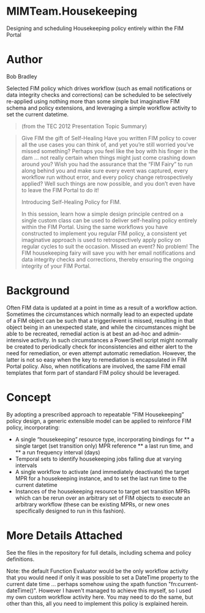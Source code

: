 # MIMTeam.Housekeeping
Designing and scheduling Housekeeping policy entirely within the FIM Portal

# Author
Bob Bradley

Selected FIM policy which drives workflow (such as email notifications or data integrity checks and corrections) can be scheduled to be selectively re-applied using nothing more than some simple but imaginative FIM schema and policy extensions, and leveraging a simple workflow activity to set the current datetime.

> (from the TEC 2012 Presentation Topic Summary)

> Give FIM the gift of Self-Healing
> Have you written FIM policy to cover all the use cases you can think of, and yet you’re still worried you’ve missed something?  Perhaps you feel like the boy with his finger in the dam … not really certain when things might just come crashing down around you?  Wish you had the assurance that the “FIM Fairy” to run along behind you and make sure every event was captured, every workflow run without error, and every policy change retrospectively applied?  Well such things are now possible, and you don’t even have to leave the FIM Portal to do it!
> 
> Introducing Self-Healing Policy for FIM.
> 
> In this session, learn how a simple design principle centred on a single custom class can be used to deliver self-healing policy entirely within the FIM Portal.  Using the same workflows you have constructed to implement you regular FIM policy, a consistent yet imaginative approach is used to retrospectively apply policy on regular cycles to suit the occasion.  Missed an event?  No problem!  The FIM housekeeping fairy will save you with her email notifications and data integrity checks and corrections, thereby ensuring the ongoing integrity of your FIM Portal.

# Background
Often FIM data is updated at a point in time as a result of a workflow action.  Sometimes the circumstances which normally lead to an expected update of a FIM object can be such that a trigger/event is missed, resulting in that object being in an unexpected state, and while the circumstances might be able to be recreated, remedial action is at best an ad-hoc and admin-intensive activity.  In such circumstances a PowerShell script might normally be created to periodically check for inconsistencies and either alert to the need for remediation, or even attempt automatic remediation.  However, the latter is not so easy when the key to remediation is encapsulated in FIM Portal policy.  Also, when notifications are involved, the same FIM email templates that form part of standard FIM policy should be leveraged.

# Concept
By adopting a prescribed approach to repeatable “FIM Housekeeping” policy design, a generic extensible model can be applied to reinforce FIM policy, incorporating:

* A single “housekeeping” resource type, incorporating bindings for
** a single target (set transition only) MPR reference
** a last run time, and
** a run frequency interval (days)
* Temporal sets to identify housekeeping jobs falling due at varying intervals
* A single workflow to activate (and immediately deactivate) the target MPR for a housekeeping instance, and to set the last run time to the current datetime
* Instances of the housekeeping resource to target set transition MPRs which can be rerun over an arbitrary set of FIM objects to execute an arbitrary workflow (these can be existing MPRs, or new ones specifically designed to run in this fashion).

# More Details Attached
See the files in the repository for full details, including schema and policy definitions.

Note: the default Function Evaluator would be the only workflow activity that you would need if only it was possible to set a DateTime property to the current date time ... perhaps somehow using the xpath function "fn:current-dateTime()".  However I haven't managed to achieve this myself, so I used my own custom workflow activity here.  You may need to do the same, but other than this, all you need to implement this policy is explained herein.